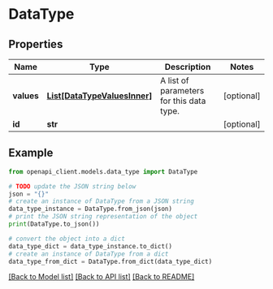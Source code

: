 # DataType


## Properties

Name | Type | Description | Notes
------------ | ------------- | ------------- | -------------
**values** | [**List[DataTypeValuesInner]**](DataTypeValuesInner.md) | A list of parameters for this data type. | [optional] 
**id** | **str** |  | [optional] 

## Example

```python
from openapi_client.models.data_type import DataType

# TODO update the JSON string below
json = "{}"
# create an instance of DataType from a JSON string
data_type_instance = DataType.from_json(json)
# print the JSON string representation of the object
print(DataType.to_json())

# convert the object into a dict
data_type_dict = data_type_instance.to_dict()
# create an instance of DataType from a dict
data_type_from_dict = DataType.from_dict(data_type_dict)
```
[[Back to Model list]](../README.md#documentation-for-models) [[Back to API list]](../README.md#documentation-for-api-endpoints) [[Back to README]](../README.md)


